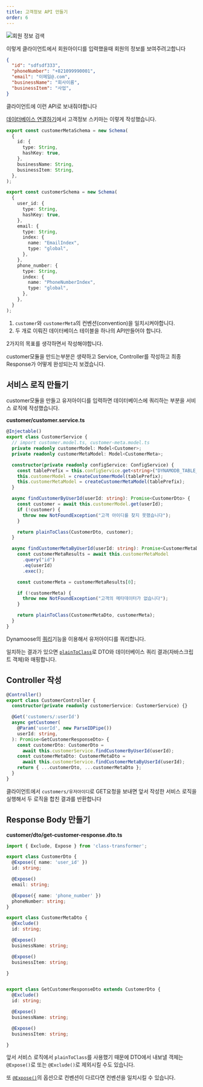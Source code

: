 ```yaml
---
title: 고객정보 API 만들기
order: 6
---
```


![회원 정보 검색](https://github.com/Zamoca42/blog/assets/96982072/3cb4e5b5-b460-470e-8c80-f65a1502ed44)

이렇게 클라이언트에서 회원아이디를 입력했을때 회원의 정보를 보여주려고합니다

```json
{
  "id": "sdfsdf333",
  "phoneNumber": "+821099990001",
  "email": "이메일@.com",
  "businessName": "회사이름",
  "businessItem": "사업",
}
```

클라이언트에 이런 API로 보내줘야합니다

[데이터베이스 연결하기](./database.md)에서 고객정보 스키마는 이렇게 작성했습니다.

```typescript
export const customerMetaSchema = new Schema(
  {
    id: {
      type: String,
      hashKey: true,
    },
    businessName: String,
    businessItem: String,
  },
);

export const customerSchema = new Schema(
  {
    user_id: {
      type: String,
      hashKey: true,
    },
    email: {
      type: String,
      index: {
        name: "EmailIndex",
        type: "global",
      },
    },
    phone_number: {
      type: String,
      index: {
        name: "PhoneNumberIndex",
        type: "global",
      },
    },
  }
);
```

1. `customer`와 `customerMeta`의 컨벤션(convention)을 일치시켜야합니다.
2. 두 개로 이뤄진 데이터베이스 테이블을 하나의 API만들어야 합니다.

2가지의 목표를 생각하면서 작성해야합니다.

customer모듈을 만드는부분은 생략하고 Service, Controller를 작성하고 최종 Response가 어떻게 완성되는지 보겠습니다.

## 서비스 로직 만들기

customer모듈을 만들고 유저아이디를 입력하면 데이터베이스에 쿼리하는 부분을 서비스 로직에 작성했습니다.

**customer/customer.service.ts**
```typescript
@Injectable()
export class CustomerService {
  // import customer.model.ts, customer-meta.model.ts
  private readonly customerModel: Model<Customer>;
  private readonly customerMetaModel: Model<CustomerMeta>;

  constructor(private readonly configService: ConfigService) {
    const tablePrefix = this.configService.get<string>("DYNAMODB_TABLE_PREFIX");
    this.customerModel = createCustomerModel(tablePrefix);
    this.customerMetaModel = createCustomerMetaModel(tablePrefix);
  }

  async findCustomerByUserId(userId: string): Promise<CustomerDto> {
    const customer = await this.customerModel.get(userId);
    if (!customer) {
      throw new NotFoundException("고객 아이디를 찾지 못했습니다");
    }

    return plainToClass(CustomerDto, customer);
  }

  async findCustomerMetaByUserId(userId: string): Promise<CustomerMetaDto> {
    const customerMetaResults = await this.customerMetaModel
      .query("id")
      .eq(userId)
      .exec();

    const customerMeta = customerMetaResults[0];

    if (!customerMeta) {
      throw new NotFoundException("고객의 메타데이터가 없습니다");
    }

    return plainToClass(CustomerMetaDto, customerMeta);
  }
}
```

Dynamoose의 [쿼리](https://dynamoosejs.com/guide/Query)기능을 이용해서 유저아이디를 쿼리합니다.

일치하는 결과가 있으면 [`plainToClass`](https://github.com/typestack/class-transformer#plaintoclass)로 DTO와 데이터베이스 쿼리 결과(자바스크립트 객체)와 매핑합니다.

## Controller 작성

```typescript
@Controller()
export class CustomerController {
  constructor(private readonly customerService: CustomerService) {}

  @Get('customers/:userId')
  async getCustomer(
    @Param('userId', new ParseIDPipe())
    userId: string,
  ): Promise<GetCustomerResponseDto> {
    const customerDto: CustomerDto =
      await this.customerService.findCustomerByUserId(userId);
    const customerMetaDto: CustomerMetaDto =
      await this.customerService.findCustomerMetaByUserId(userId);
    return { ...customerDto, ...customerMetaDto };
  }
}
```

클라이언트에서 `customers/유저아이디`로 GET요청을 보내면 앞서 작성한 서비스 로직을 실행해서 두 로직을 합친 결과를 반환합니다

## Response Body 만들기

**customer/dto/get-customer-response.dto.ts**
```typescript
import { Exclude, Expose } from 'class-transformer';

export class CustomerDto {
  @Expose({ name: 'user_id' })
  id: string;

  @Expose()
  email: string;

  @Expose({ name: 'phone_number' })
  phoneNumber: string;
}

export class CustomerMetaDto {
  @Exclude()
  id: string;

  @Expose()
  businessName: string;

  @Expose()
  businessItem: string;

}


export class GetCustomerResponseDto extends CustomerDto {
  @Exclude()
  id: string;

  @Expose()
  businessName: string;

  @Expose()
  businessItem: string;

}
```

앞서 서비스 로직에서 `plainToClass`를 사용했기 때문에 DTO에서 내보낼 객체는 `@Expose()`로 또는 `@Exclude()`로 제외시킬 수도 있습니다.

또 [`@Expose()`](https://github.com/typestack/class-transformer#exposing-properties-with-different-names)의 옵션으로 컨벤션이 다르다면 컨벤션을 일치시킬 수 있습니다.